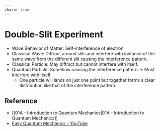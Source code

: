 ```yaml
---
share: true
---
```


# Double-Slit Experiment

- Wave Behavior of Matter: Self-interference of electron
- Classical Wave: Diffract around slits and interfere with instance of the same wave from the different slit causing the interference pattern.
- Classical Particle: May diffract but cannot interfere with itself.
- Quantum Particle: Somehow causing the interference pattern → Must interfere with itself.
	- One particle will lands on just one point but together forms a clear distribution like that of the interference pattern.

## Reference

- [[01A - Introduction to Quantum Mechanics|01A - Introduction to Quantum Mechanics]]
- [Easy Quantum Mechanics - YouTube](https://youtu.be/7u_UQG1La1o)
